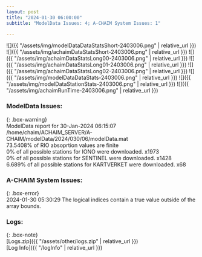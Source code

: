 ```yaml
---
layout: post
title: "2024-01-30 06:00:00"
subtitle: "ModelData Issues: 4; A-CHAIM System Issues: 1"

---
```


![]({{ "/assets/img/modelDataDataStatsShort-2403006.png" | relative_url }})
![]({{ "/assets/img/achaimDataStatsShort-2403006.png" | relative_url }})
![]({{ "/assets/img/achaimDataStatsLong00-2403006.png" | relative_url }})
![]({{ "/assets/img/achaimDataStatsLong01-2403006.png" | relative_url }})
![]({{ "/assets/img/achaimDataStatsLong02-2403006.png" | relative_url }})
![]({{ "/assets/img/modelDataDataStats-2403006.png" | relative_url }})
![]({{ "/assets/img/modelDataStationStats-2403006.png" | relative_url }})
![]({{ "/assets/img/achaimRunTime-2403006.png" | relative_url }})


### ModelData Issues:  
  
{: .box-warning}  
 ModelData report for 30-Jan-2024 06:15:07   
 /home/chaim/ACHAIM_SERVER/A-CHAIM/modelData/2024/030/06/modelData.mat   
 73.5408% of RIO absoprtion values are finite   
 0% of all possible stations for IONO were downloaded. x1973   
 0% of all possible stations for SENTINEL were downloaded. x1428   
 6.689% of all possible stations for KARTVERKET were downloaded. x68   
  
### A-CHAIM System Issues:  
  
{: .box-error}  
2024-01-30 05:30:29 The logical indices contain a true value outside of the array bounds.  

### Logs:  
  
{: .box-note}  
[Logs.zip]({{ "/assets/other/logs.zip" | relative_url }})  
[Log Info]({{ "/logInfo" | relative_url }})  
